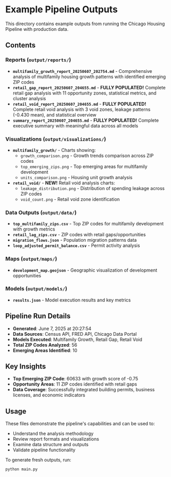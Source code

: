 # Example Pipeline Outputs

This directory contains example outputs from running the Chicago Housing Pipeline with production data.

## Contents

### Reports (`output/reports/`)
- **`multifamily_growth_report_20250607_202754.md`** - Comprehensive analysis of multifamily housing growth patterns with identified emerging ZIP codes
- **`retail_gap_report_20250607_204655.md`** - **FULLY POPULATED!** Complete retail gap analysis with 11 opportunity zones, statistical metrics, and cluster analysis
- **`retail_void_report_20250607_204655.md`** - **FULLY POPULATED!** Complete retail void analysis with 3 void zones, leakage patterns (-0.430 mean), and statistical overview  
- **`summary_report_20250607_204655.md`** - **FULLY POPULATED!** Complete executive summary with meaningful data across all models

### Visualizations (`output/visualizations/`)
- **`multifamily_growth/`** - Charts showing:
  - `growth_comparison.png` - Growth trends comparison across ZIP codes
  - `top_emerging_zips.png` - Top emerging areas for multifamily development
  - `units_comparison.png` - Housing unit growth analysis
- **`retail_void/`** - **NEW!** Retail void analysis charts:
  - `leakage_distribution.png` - Distribution of spending leakage across ZIP codes
  - `void_count.png` - Retail void zone identification

### Data Outputs (`output/data/`)
- **`top_multifamily_zips.csv`** - Top ZIP codes for multifamily development with growth metrics
- **`retail_lag_zips.csv`** - ZIP codes with retail gaps/opportunities
- **`migration_flows.json`** - Population migration patterns data
- **`loop_adjusted_permit_balance.csv`** - Permit activity analysis

### Maps (`output/maps/`)
- **`development_map.geojson`** - Geographic visualization of development opportunities

### Models (`output/models/`)
- **`results.json`** - Model execution results and key metrics

## Pipeline Run Details

- **Generated**: June 7, 2025 at 20:27:54
- **Data Sources**: Census API, FRED API, Chicago Data Portal
- **Models Executed**: Multifamily Growth, Retail Gap, Retail Void
- **Total ZIP Codes Analyzed**: 56
- **Emerging Areas Identified**: 10

## Key Insights

- **Top Emerging ZIP Code**: 60633 with growth score of -0.75
- **Opportunity Areas**: 11 ZIP codes identified with retail gaps
- **Data Coverage**: Successfully integrated building permits, business licenses, and economic indicators

## Usage

These files demonstrate the pipeline's capabilities and can be used to:
- Understand the analysis methodology
- Review report formats and visualizations
- Examine data structure and outputs
- Validate pipeline functionality

To generate fresh outputs, run:
```bash
python main.py
``` 